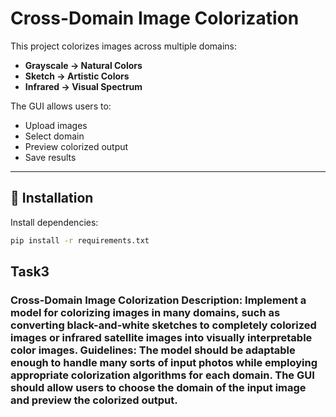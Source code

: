 # Cross-Domain Image Colorization

This project colorizes images across multiple domains:
- **Grayscale → Natural Colors**
- **Sketch → Artistic Colors**
- **Infrared → Visual Spectrum**

The GUI allows users to:
- Upload images
- Select domain
- Preview colorized output
- Save results

---

## 🔧 Installation
Install dependencies:
```bash
pip install -r requirements.txt
```

## Task3

###  Cross-Domain Image Colorization Description: Implement a model for colorizing images in many domains, such as converting black-and-white sketches to completely colorized images or infrared satellite images into visually interpretable color images. Guidelines: The model should be adaptable enough to handle many sorts of input photos while employing appropriate colorization algorithms for each domain. The GUI should allow users to choose the domain of the input image and preview the colorized output.
